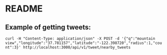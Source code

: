 # README

## Example of getting tweets:
`curl -H "Content-Type: application/json" -X POST -d '{"q":"mountain view","longitude":"37.781157","latitude":"-122.398720","radius":1,"count":3}' http://localhost:3000/api/v1/tweet/nearby_tweets`
